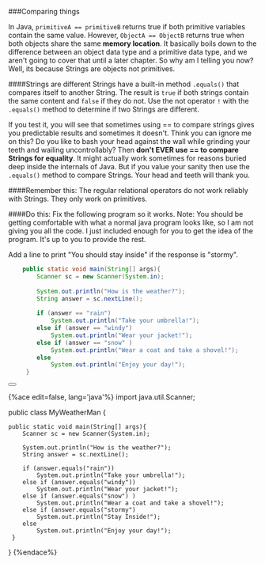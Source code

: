 <!--djw:done-->
<!-- ajh:done -->
###Comparing things

In Java, ```primitiveA == primitiveB``` returns true if both primitive variables contain the same value. However, ```ObjectA == ObjectB``` returns true when both objects share the same **memory location**. It basically boils down to the difference between an object data type and a primitive data type, and we aren't going to cover that until a later chapter. So why am I telling you now? Well, its because Strings are objects not primitives.

####Strings are different
Strings have a built-in method ```.equals()``` that compares itself to another String. The result is ```true``` if both strings contain the same content and ```false``` if they do not. Use the not operator ```!``` with the ```.equals()``` method to determine if two Strings are different.

If you test it, you will see that sometimes using == to compare strings gives you predictable results and sometimes it doesn't. Think you can ignore me on this? Do you like to bash your head against the wall while grinding your teeth and wailing uncontrollably? Then **don't EVER use == to compare Strings for equality**. It might actually work sometimes for reasons buried deep inside the internals of Java. But if you value your sanity then use the ```.equals()``` method to compare Strings. Your head and teeth will thank you.

####Remember this:
The regular relational operators do not work reliably with Strings. They only work on primitives.

####Do this:
Fix the following program so it works. Note: You should be getting comfortable with what a normal java program looks like, so I am not giving you all the code. I just included enough for you to get the idea of the program. It's up to you to provide the rest.

Add a line to print "You should stay inside" if the response is "stormy".

```java
    public static void main(String[] args){
        Scanner sc = new Scanner(System.in);
        
        System.out.println("How is the weather?");
        String answer = sc.nextLine();
        
        if (answer == "rain")
            System.out.println("Take your umbrella!");
        else if (answer == "windy")
            System.out.println("Wear your jacket!");
        else if (answer == "snow" )
            System.out.println("Wear a coat and take a shovel!");
        else
            System.out.println("Enjoy your day!");
     }
```

<button class="section" target="section1" show="Sample Answer" hide="Hide Answer"></button>

<!--sec data-title="Answer" data-id="section1" data-show=false ces-->
{%ace edit=false, lang='java'%}
import java.util.Scanner;

public class MyWeatherMan {

    public static void main(String[] args){
        Scanner sc = new Scanner(System.in);
        
        System.out.println("How is the weather?");
        String answer = sc.nextLine();
        
        if (answer.equals("rain"))
            System.out.println("Take your umbrella!");
        else if (answer.equals("windy"))
            System.out.println("Wear your jacket!");
        else if (answer.equals("snow") )
            System.out.println("Wear a coat and take a shovel!");
        else if (answer.equals("stormy")
            System.out.println("Stay Inside!");
        else
            System.out.println("Enjoy your day!");
     }
}
{%endace%}
<!--endsec-->



